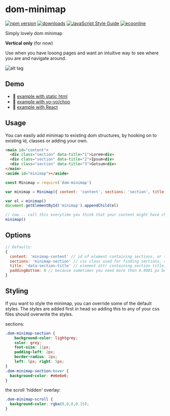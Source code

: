 # dom-minimap 
[![npm version][2]][3] [![downloads][8]][9] [![JavaScript Style Guide](https://img.shields.io/badge/code%20style-standard-brightgreen.svg)](http://standardjs.com/) [![ecoonline](http://img.shields.io/badge/development%20sponsored%20by-ecoonline-green.svg?style=flat-square)](http://ecoonline.no/)

Simply lovely dom minimap

**Vertical only** (for now)

Use when you have looong pages and want an intuitive way to see where you are and navigate around.

![alt tag](https://raw.githubusercontent.com/reminyborg/dom-minimap/master/dom-minimap.gif)

## Demo
- :page_facing_up: [example with static html](http://requirebin.com/?gist=fc5dd3f38c7eef57f4c099b7bafbf9a4)
- :steam_locomotive: [example with yo-yo/choo](http://requirebin.com/?gist=5fb5398f612a208b4ca4854183c5c2d2)
- :high_brightness: [example with React](http://requirebin.com/?gist=d1f74fd4942dc1ffa0c91b54809a3f0e)

## Usage
You can easily add minimap to existing dom structures, by hooking on to existing id, classes or adding your own.
```html
<main id="content">
  <div class="section" data-title="1">Lorem<div>
  <div class="section" data-title="2">Ipsum<div>
  <div class="section" data-title="3">Gotsum<div>
</main>
<aside id="minimap"></aside>
```

```js
const Minimap = require('dom-minimap')

var minimap = Minimap({ content: 'content', sections: 'section', title: 'data-title' })

var el = minimap()
document.getElementById('minimap').appendChild(el)

// now... call this everytime you think that your content might have changed. Its ok... its cheap.
minimap()

```

## Options
```js
// Defaults:
{
  content: 'minimap-content' // id of element containing sections, or the element directly
  sections: 'minimap-section' // css class used for finding sections, or a function (containerElm) => return Array(sections)
  title: 'data-section-title' // element attr containing section title, or a function (sectionElm, px-size) => return title
  paddingBottom: 0 // because sometimes you need more then 0.0001 px between sections, put <value>px or <value>%
}
```

## Styling

If you want to style the minimap, you can override some of the default styles.
The styles are added first in head so adding this to any of your css files should overwrite the styles.

sections:
```css
.dom-minimap-section {
    background-color: lightgrey;
    color: grey;
    font-size: 11px;
    padding-left: 2px;
    border-radius: 2px;
    left: 5px; right: 5px;
}
.dom-minimap-section:hover {
  background-color: #e6e6e6;
}
```

the scroll 'hidden' overlay:
```css
.dom-minimap-scroll {
  background-color: rgba(0,0,0,0.15);
}
```

[2]: https://img.shields.io/npm/v/dom-minimap.svg?style=flat-square
[3]: https://npmjs.org/package/dom-minimap
[8]: http://img.shields.io/npm/dm/dom-minimap.svg?style=flat-square
[9]: https://npmjs.org/package/dom-minimap
